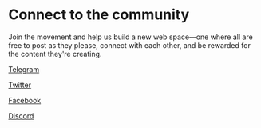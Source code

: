 # Connect to the community

Join the movement and help us build a new web space—one where all are free to post as they please, connect with each other, and be rewarded for the content they're creating.

[Telegram](https://t.me/joinchat/IVjocAzVwdB7RFY5zH1FBA)

[Twitter](https://twitter.com/ExtensionHey)

[Facebook](https://www.facebook.com/Hey-1798409620471131/)

[Discord](https://discord.gg/HseBcrr)

